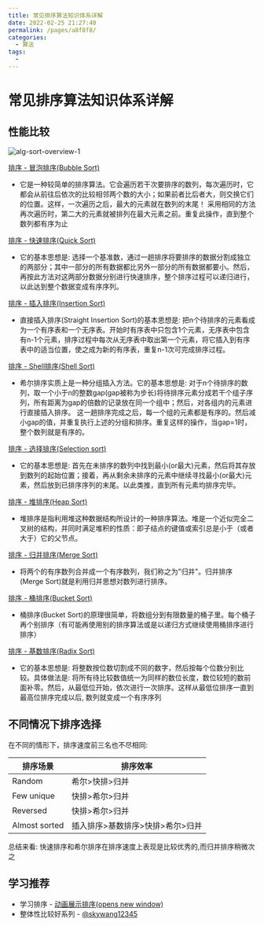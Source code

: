 ```yaml
---
title: 常见排序算法知识体系详解
date: 2022-02-25 21:27:40
permalink: /pages/a8f8f8/
categories:
  - 算法
tags:
  - 
---
```

# 常见排序算法知识体系详解

##  性能比较

![alg-sort-overview-1](https://gitee.com/linbingxing/image/raw/master/algorithm/alg-sort-overview-1-1637397852652.png)

[排序 - 冒泡排序(Bubble Sort)]()

- 它是一种较简单的排序算法。它会遍历若干次要排序的数列，每次遍历时，它都会从前往后依次的比较相邻两个数的大小；如果前者比后者大，则交换它们的位置。这样，一次遍历之后，最大的元素就在数列的末尾！ 采用相同的方法再次遍历时，第二大的元素就被排列在最大元素之前。重复此操作，直到整个数列都有序为止

[排序 - 快速排序(Quick Sort)]()

- 它的基本思想是: 选择一个基准数，通过一趟排序将要排序的数据分割成独立的两部分；其中一部分的所有数据都比另外一部分的所有数据都要小。然后，再按此方法对这两部分数据分别进行快速排序，整个排序过程可以递归进行，以此达到整个数据变成有序序列。

[排序 - 插入排序(Insertion Sort)]()

- 直接插入排序(Straight Insertion Sort)的基本思想是: 把n个待排序的元素看成为一个有序表和一个无序表。开始时有序表中只包含1个元素，无序表中包含有n-1个元素，排序过程中每次从无序表中取出第一个元素，将它插入到有序表中的适当位置，使之成为新的有序表，重复n-1次可完成排序过程。

[排序 - Shell排序(Shell Sort)]()

- 希尔排序实质上是一种分组插入方法。它的基本思想是: 对于n个待排序的数列，取一个小于n的整数gap(gap被称为步长)将待排序元素分成若干个组子序列，所有距离为gap的倍数的记录放在同一个组中；然后，对各组内的元素进行直接插入排序。 这一趟排序完成之后，每一个组的元素都是有序的。然后减小gap的值，并重复执行上述的分组和排序。重复这样的操作，当gap=1时，整个数列就是有序的。

[排序 - 选择排序(Selection sort)]()

- 它的基本思想是: 首先在未排序的数列中找到最小(or最大)元素，然后将其存放到数列的起始位置；接着，再从剩余未排序的元素中继续寻找最小(or最大)元素，然后放到已排序序列的末尾。以此类推，直到所有元素均排序完毕。

[排序 - 堆排序(Heap Sort)]()

- 堆排序是指利用堆这种数据结构所设计的一种排序算法。堆是一个近似完全二叉树的结构，并同时满足堆积的性质：即子结点的键值或索引总是小于（或者大于）它的父节点。

[排序 - 归并排序(Merge Sort)]()

- 将两个的有序数列合并成一个有序数列，我们称之为"归并"。归并排序(Merge Sort)就是利用归并思想对数列进行排序。

[排序 - 桶排序(Bucket Sort)]()

- 桶排序(Bucket Sort)的原理很简单，将数组分到有限数量的桶子里。每个桶子再个别排序（有可能再使用别的排序算法或是以递归方式继续使用桶排序进行排序）

[排序 - 基数排序(Radix Sort)]()

- 它的基本思想是: 将整数按位数切割成不同的数字，然后按每个位数分别比较。具体做法是: 将所有待比较数值统一为同样的数位长度，数位较短的数前面补零。然后，从最低位开始，依次进行一次排序。这样从最低位排序一直到最高位排序完成以后, 数列就变成一个有序序列



## 不同情况下排序选择

在不同的情形下，排序速度前三名也不尽相同:

| 排序场景      | 排序效率                         |
| ------------- | -------------------------------- |
| Random        | 希尔>快排>归并                   |
| Few unique    | 快排>希尔>归并                   |
| Reversed      | 快排>希尔>归并                   |
| Almost sorted | 插入排序>基数排序>快排>希尔>归并 |

总结来看: 快速排序和希尔排序在排序速度上表现是比较优秀的,而归并排序稍微次之 

## 学习推荐

- 学习排序 - [动画展示排序(opens new window)](https://www.cs.usfca.edu/~galles/visualization/ComparisonSort.html)
- 整体性比较好系列 - [@skywang12345](https://www.cnblogs.com/skywang12345/p/3603935.html)